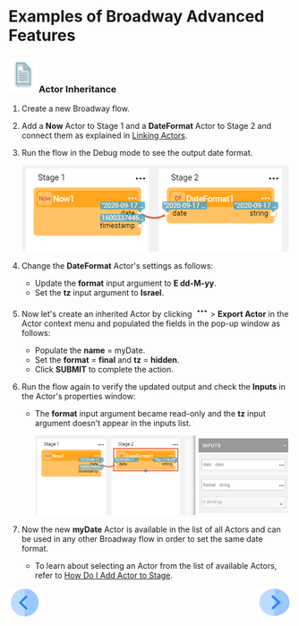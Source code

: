 # Examples of Broadway Advanced Features

### ![info](/academy/images/example.png)Actor Inheritance

1. Create a new Broadway flow.

2. Add a **Now** Actor to Stage 1 and a **DateFormat** Actor to Stage 2 and connect them as explained in [Linking Actors](/articles/19_Broadway/07_broadway_flow_linking_actors.md). 

3. Run the flow in the Debug mode to see the output date format. 

   ![1](images/15_ex1.PNG)

4. Change the **DateFormat** Actor's settings as follows:

   * Update the **format** input argument to **E dd-M-yy**.
   * Set the **tz** input argument to **Israel**. 

5. Now let's create an inherited Actor by clicking ![dots](images/three_dots_icon.png)> **Export Actor** in the Actor context menu and populated the fields in the pop-up window as follows:

   * Populate the **name** = myDate.
   * Set the **format** = **final** and **tz** = **hidden**.
   * Click **SUBMIT** to complete the action.

6. Run the flow again to verify the updated output and check the **Inputs** in the Actor's properties window:

   * The **format** input argument became read-only and the **tz** input argument doesn't appear in the inputs list.

     ![2](images/15_ex2.PNG)

7. Now the new **myDate** Actor is available in the list of all Actors and can be used in any other Broadway flow in order to set the same date format. 

   * To learn about selecting an Actor from the list of available Actors, refer to [How Do I Add Actor to Stage](articles/19_Broadway/03_broadway_actor.md#how-do-i-add-actor-to-stage).



[![Previous](/articles/images/Previous.png)](14_broadway_advanced_features.md)[<img align="right" width="60" height="54" src="/articles/images/Next.png">](16_broadway_advanced_features_example2.md)

